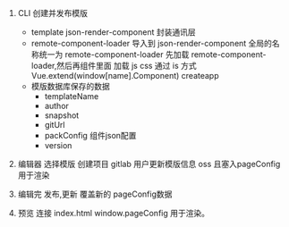 1. CLI 创建并发布模版   
    - template json-render-component 封装通讯层  
    - remote-component-loader 导入到 json-render-component  全局的名称统一为 remote-component-loader  先加载 remote-component-loader,然后再组件里面 加载 js css   通过 is 方式 Vue.extend(window[name].Component)  createapp
    - 模版数据库保存的数据  
        - templateName 
        - author 
        - snapshot 
        - gitUrl 
        - packConfig 组件json配置
        - version

2. 编辑器 选择模版 创建项目  gitlab 用户更新模版信息   oss 且塞入pageConfig 用于渲染

3. 编辑完 发布,更新 覆盖新的 pageConfig数据
4. 预览  连接  index.html  window.pageConfig 用于渲染。